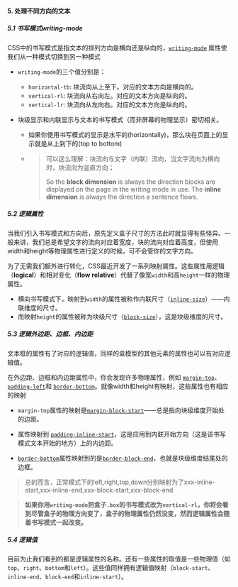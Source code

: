 #### 5. 处理不同方向的文本

##### 5.1 书写模式writing-mode

CSS中的书写模式是指文本的排列方向是横向还是纵向的，[`writing-mode`](https://developer.mozilla.org/zh-CN/docs/Web/CSS/writing-mode) 属性使我们从一种模式切换到另一种模式

- `writing-mode`的三个值分别是：
  - `horizontal-tb`: 块流向从上至下。对应的文本方向是横向的。
  - `vertical-rl`: 块流向从右向左。对应的文本方向是纵向的。
  - `vertical-lr`: 块流向从左向右。对应的文本方向是纵向的。

- 块级显示和内联显示与文本的书写模式（而非屏幕的物理显示）密切相关。

  - 如果你使用书写模式的显示是水平的(horizontally)，那么块在页面上的显示就是从上到下的(top to bottom)

  - > 可以这么理解：块流向与文字（内联）流向，当文字流向为横向时，块流向为竖直方向；
    >
    > So the **block dimension** is always the direction blocks are displayed on the page in the writing mode in use. The **inline dimension** is always the direction a sentence flows.

##### 5.2 逻辑属性

当我们引入书写模式和方向后，原先定义盒子尺寸的方法此时就显得有些怪异。一般来讲，我们总是希望文字的流向对应着宽度，块的流向对应着高度，但使用width和height等物理属性进行定义的时候，可不会管你的文字方向。

为了无需我们额外进行转化，CSS最近开发了一系列映射属性。这些属性用逻辑（**logical**）和相对变化（**flow relative**）代替了像宽`width`和高`height`一样的物理属性。

- 横向书写模式下，映射到`width`的属性被称作内联尺寸（[`inline-size`](https://developer.mozilla.org/zh-CN/docs/Web/CSS/inline-size)）——内联维度的尺寸。
- 而映射`height`的属性被称为块级尺寸（[`block-size`](https://developer.mozilla.org/zh-CN/docs/Web/CSS/block-size)），这是块级维度的尺寸。



##### 5.3 逻辑外边距、边框、内边距

文本框的属性有了对应的逻辑值，同样的盒模型的其他元素的属性也可以有对应逻辑值。

在外边距、边框和内边距属性中，你会发现许多物理属性，例如 [`margin-top`](https://developer.mozilla.org/zh-CN/docs/Web/CSS/margin-top)、 [`padding-left`](https://developer.mozilla.org/zh-CN/docs/Web/CSS/padding-left)和 [`border-bottom`](https://developer.mozilla.org/zh-CN/docs/Web/CSS/border-bottom)。就像width和height有映射，这些属性也有相应的映射

- `margin-top`属性的映射是[`margin-block-start`](https://developer.mozilla.org/zh-CN/docs/Web/CSS/margin-block-start)——总是指向块级维度开始处的边距。

- 属性映射到 [`padding-inline-start`](https://developer.mozilla.org/zh-CN/docs/Web/CSS/padding-inline-start)，这是应用到内联开始方向（这是该书写模式文本开始的地方）上的内边距。
- [`border-bottom`](https://developer.mozilla.org/zh-CN/docs/Web/CSS/border-bottom)属性映射到的是[`border-block-end`](https://developer.mozilla.org/zh-CN/docs/Web/CSS/border-block-end)，也就是块级维度结尾处的边框。

> 总的而言，正常模式下的left,right,top,down分别映射为了xxx-inline-start,xxx-inline-end,xxx-block-start,xxx-block-end

> **如果你用`writing-mode`把盒子`.box`的书写模式改为`vertical-rl`，你将会看到尽管盒子的物理方向变了，盒子的物理属性仍然没变，然而逻辑属性会随着书写模式一起改变。**

##### 5.4 逻辑值

目前为止我们看到的都是逻辑属性的名称。还有一些属性的取值是一些物理值（如`top`、`right`、`bottom`和`left`）。这些值同样拥有逻辑值映射（`block-start`、`inline-end`、`block-end`和`inline-start`）。



